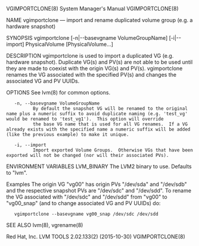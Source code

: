 VGIMPORTCLONE(8)                                                                         System Manager's Manual                                                                         VGIMPORTCLONE(8)

NAME
       vgimportclone — import and rename duplicated volume group (e.g. a hardware snapshot)

SYNOPSIS
       vgimportclone [-n|--basevgname VolumeGroupName] [-i|--import] PhysicalVolume [PhysicalVolume...]

DESCRIPTION
       vgimportclone  is  used  to  import  a  duplicated VG (e.g. hardware snapshot).  Duplicate VG(s) and PV(s) are not able to be used until they are made to coexist with the origin VG(s) and PV(s).
       vgimportclone renames the VG associated with the specified PV(s) and changes the associated VG and PV UUIDs.

OPTIONS
       See lvm(8) for common options.

       -n, --basevgname VolumeGroupName
              By default the snapshot VG will be renamed to the original name plus a numeric suffix to avoid duplicate naming (e.g. 'test_vg' would be renamed to 'test_vg1').  This option will override
              the base VG name that is used for all VG renames.  If a VG already exists with the specified name a numeric suffix will be added (like the previous example) to make it unique.

       -i, --import
              Import exported Volume Groups.  Otherwise VGs that have been exported will not be changed (nor will their associated PVs).

ENVIRONMENT VARIABLES
       LVM_BINARY
              The LVM2 binary to use. Defaults to "lvm".

Examples
       The  origin  VG  "vg00"  has  origin PVs "/dev/sda" and "/dev/sdb" and the respective snapshot PVs are "/dev/sdc" and "/dev/sdd".  To rename the VG associated with "/dev/sdc" and "/dev/sdd" from
       "vg00" to "vg00_snap" (and to change associated VG and PV UUIDs) do:

       vgimportclone --basevgname vg00_snap /dev/sdc /dev/sdd

SEE ALSO
       lvm(8), vgrename(8)

Red Hat, Inc.                                                                       LVM TOOLS 2.02.133(2) (2015-10-30)                                                                   VGIMPORTCLONE(8)
